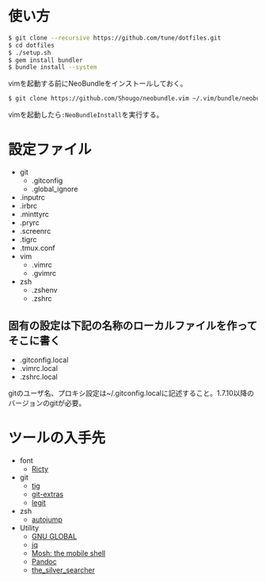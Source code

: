 # 使い方
```bash
$ git clone --recursive https://github.com/tune/dotfiles.git
$ cd dotfiles
$ ./setup.sh
$ gem install bundler
$ bundle install --system
```

vimを起動する前にNeoBundleをインストールしておく。
```bash
$ git clone https://github.com/Shougo/neobundle.vim ~/.vim/bundle/neobundle.vim
```
vimを起動したら`:NeoBundleInstall`を実行する。


# 設定ファイル

* git
    * .gitconfig
    * .global_ignore
* .inputrc
* .irbrc
* .minttyrc
* .pryrc
* .screenrc
* .tigrc
* .tmux.conf
* vim
    * .vimrc
    * .gvimrc
* zsh
    * .zshenv
    * .zshrc

## 固有の設定は下記の名称のローカルファイルを作ってそこに書く

* .gitconfig.local
* .vimrc.local
* .zshrc.local

gitのユーザ名、プロキシ設定は~/.gitconfig.localに記述すること。1.7.10以降のバージョンのgitが必要。


# ツールの入手先

* font
	* [Ricty](https://github.com/yascentur/Ricty) 
* git
	* [tig](http://jonas.nitro.dk/tig/)
	* [git-extras](https://github.com/visionmedia/git-extras)
	* [legit](http://www.git-legit.org/)
* zsh
	* [autojump](https://github.com/joelthelion/autojump)
* Utility
	* [GNU GLOBAL](http://savannah.gnu.org/projects/global/)
	* [jq](http://stedolan.github.io/jq/)
	* [Mosh: the mobile shell](http://mosh.mit.edu/)
	* [Pandoc](http://johnmacfarlane.net/pandoc/)
	* [the_silver_searcher](https://github.com/ggreer/the_silver_searcher)

